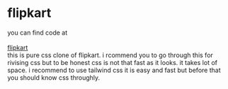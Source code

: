 # flipkart
<p>you can find code at
<br></br>
<a href="https://pratik-ai.github.io/flipkart/" target="_blank">flipkart</a>
<br>this is pure css clone of flipkart.
i rcommend you to go through this for rivising css but to be honest css is not that fast as it looks.
it takes lot of space.
i recommend to use tailwind css it is easy and fast but before that you should know css throughly.</p>
